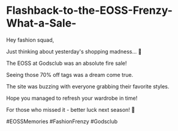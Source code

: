 # Flashback-to-the-EOSS-Frenzy-What-a-Sale-

Hey fashion squad,

Just thinking about yesterday's shopping madness... 🤯

The EOSS at Godsclub was an absolute fire sale!

Seeing those 70% off tags was a dream come true.

The site was buzzing with everyone grabbing their favorite styles.

Hope you managed to refresh your wardrobe in time!

For those who missed it - better luck next season! 👗

#EOSSMemories #FashionFrenzy #Godsclub
